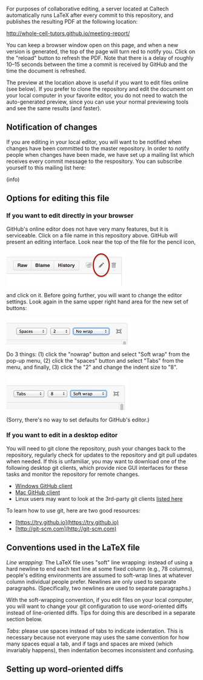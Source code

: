 For purposes of collaborative editing, a server located at Caltech automatically runs LaTeX after every commit to this repository, and publishes the resulting PDF at the following location:

  http://whole-cell-tutors.github.io/meeting-report/

You can keep a browser window open on this page, and when a new version is generated, the top of the page will turn red to notify you.  Click on the "reload" button to refresh the PDF.  Note that there is a delay of roughly 10&ndash;15 seconds between the time a commit is received by GitHub and the time the document is refreshed.

The preview at the location above is useful if you want to edit files online (see below).  If you prefer to clone the repository and edit the document on your local computer in your favorite editor, you do not need to watch the auto-generated preview, since you can use your normal previewing tools and see the same results (and faster).

## Notification of changes

If you are editing in your local editor, you will want to be notified when changes have been committed to the master repository.  In order to notify people when changes have been made, we have set up a mailing list which receives every commit message to the respository.  You can subscribe yourself to this mailing list here:

(info)

## Options for editing this file


### If you want to edit directly in your browser

GitHub's online editor does not have very many features, but it is serviceable.  Click on a file name in this repository above.  GitHub will present an editing interface.  Look near the top of the file for the pencil icon,

![github-edit-buttons](https://github.com/mhucka/vireo/raw/master/.readme/github-edit-buttons.png)

and click on it.  Before going further, you will want to change the editor settings.  Look again in the same upper right hand area for the new set of buttons:

![github-edit-buttons](https://github.com/mhucka/vireo/raw/master/.readme/github-nowrap.png)

Do 3 things: (1) click the "nowrap" button and select "Soft wrap" from the pop-up menu, (2) click the "spaces" button and select "Tabs" from the menu, and finally, (3) click the "2" and change the indent size to "8".

![github-edit-buttons](https://github.com/mhucka/vireo/raw/master/.readme/github-soft-wrap.png)

(Sorry, there's no way to set defaults for GitHub's editor.)


### If you want to edit in a desktop editor

You will need to git clone the repository, push your changes back to the repository, regularly check for updates to the repository and git pull updates when needed.  If this is unfamiliar, you may want to download one of the following desktop git clients, which provide nice GUI interfaces for these tasks and monitor the repository for remote changes.

* [Windows GitHub client](https://windows.github.com)
* [Mac GitHub  client](https://mac.github.com)
* Linux users may want to look at the 3rd-party git clients [listed here](http://git-scm.com/download/gui/linux)

To learn how to use git, here are two good resources: 

* [https://try.github.io](https://try.github.io)
* [http://git-scm.com](http://git-scm.com)




## Conventions used in the LaTeX file

*Line wrapping*: The LaTeX file uses "soft" line wrapping: instead of using a hard newline to end each text line at some fixed column (e.g., 78 columns), people's editing environments are assumed to soft-wrap lines at whatever column individual people prefer.  Newlines are only used to separate paragraphs.  (Specifically, two newlines are used to separate paragraphs.)

With the soft-wrapping convention, if you edit files on your local computer, you will want to change your git configuration to use word-oriented diffs instead of line-oriented diffs.  Tips for doing this are described in a separate section below.

*Tabs*: please use spaces instead of tabs to indicate indentation.  This is necessary because not everyone may uses the same convention for how many spaces equal a tab, and if tags and spaces are mixed (which invariably happens), then indentation becomes inconsistent and confusing.


## Setting up word-oriented diffs

